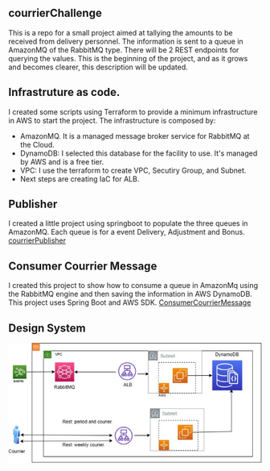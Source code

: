 ## courrierChallenge
This is a repo for a small project aimed at tallying the amounts to be received from delivery personnel. The information is sent to a queue in AmazonMQ of the RabbitMQ type. There will be 2 REST endpoints for querying the values. This is the beginning of the project, and as it grows and becomes clearer, this description will be updated.


## Infrastruture as code.
I created some scripts using Terraform to provide a minimum infrastructure in AWS to start the project.
The infrastructure is composed by:
- AmazonMQ. It is a managed message broker service for RabbitMQ at the Cloud.
- DynamoDB: I selected this database for the facility to use. It's managed by AWS and is a free tier.
- VPC: I use the terraform to create VPC, Secutiry Group, and Subnet.
- Next steps are creating IaC for ALB.

## Publisher
  I created a little project using springboot to populate the three queues in AmazonMQ. 
  Each queue is for a event Delivery, Adjustment and Bonus.
  [courrierPublisher](https://github.com/peryclesjr/courrierPublisher)

## Consumer Courrier Message
  I created this project to show how to consume a queue in AmazonMq using the RabbitMQ engine 
  and then saving the information in AWS DynamoDB. This project uses Spring Boot and AWS SDK.
[ConsumerCourrierMessage](https://github.com/peryclesjr/consumerCourrierMessages)


## Design System 
![image](https://github.com/peryclesjr/courrierChallenge/blob/main/skipthedishes_courrierChallenge%20(1).jpg)


  
